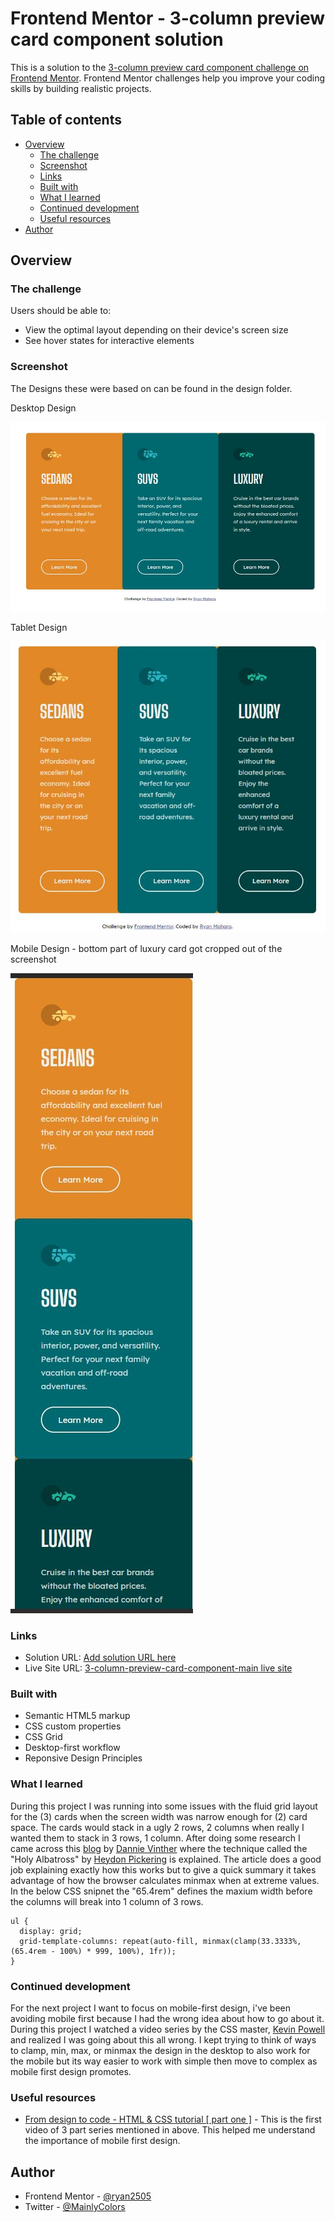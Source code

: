 # Frontend Mentor - 3-column preview card component solution

This is a solution to the [3-column preview card component challenge on Frontend Mentor](https://www.frontendmentor.io/challenges/3column-preview-card-component-pH92eAR2-). Frontend Mentor challenges help you improve your coding skills by building realistic projects. 

## Table of contents

- [Overview](#overview)
  - [The challenge](#the-challenge)
  - [Screenshot](#screenshot)
  - [Links](#links)
  - [Built with](#built-with)
  - [What I learned](#what-i-learned)
  - [Continued development](#continued-development)
  - [Useful resources](#useful-resources)
- [Author](#author)


## Overview

### The challenge

Users should be able to:

- View the optimal layout depending on their device's screen size
- See hover states for interactive elements

### Screenshot
The Designs these were based on can be found in the design folder.

Desktop Design

![](design/Desktop_layout.JPG)

Tablet Design

![](design/Tablet_layout.JPG)

Mobile Design - bottom part of luxury card got cropped out of the screenshot

![](design/Mobile_layout.JPG)

### Links

- Solution URL: [Add solution URL here](https://your-solution-url.com)
- Live Site URL: [3-column-preview-card-component-main live site](https://mainlycolors.github.io/3-column-preview-card-component-main/)

### Built with

- Semantic HTML5 markup
- CSS custom properties
- CSS Grid
- Desktop-first workflow
- Reponsive Design Principles 

### What I learned

During this project I was running into some issues with the fluid grid layout for the (3) cards when the screen width was narrow enough for (2) card space. The cards would stack in a ugly 2 rows, 2 columns when really I wanted them to stack in 3 rows, 1 column. After doing some research I came across this [blog](https://blog.logrocket.com/flexible-layouts-without-media-queries/) by [Dannie Vinther](https://blog.logrocket.com/author/dannievinther/) where the technique called the "Holy Albatross" by [Heydon Pickering](https://heydonworks.com/) is explained. The article does a good job explaining exactly how this works but to give a quick summary it takes advantage of how the browser calculates minmax when at extreme values. In the below CSS snipnet the "65.4rem" defines the maxium width before the columns will break into 1 column of 3 rows.

```
ul {
  display: grid;
  grid-template-columns: repeat(auto-fill, minmax(clamp(33.3333%, (65.4rem - 100%) * 999, 100%), 1fr));
}
```

### Continued development

For the next project I want to focus on mobile-first design, i've been avoiding mobile first because I had the wrong idea about how to go about it. During this project I watched a video series by the CSS master, [Kevin Powell](https://www.youtube.com/kepowob) and realized I was going about this all wrong. I kept trying to think of ways to clamp, min, max, or minmax the design in the desktop to also work for the mobile but its way easier to work with simple then move to complex as mobile first design promotes.


### Useful resources

- [From design to code - HTML & CSS tutorial [ part one ]](https://www.youtube.com/watch?v=hQCRU7hZldE) - This is the first video of 3 part series mentioned in above. This helped me understand the importance of mobile first design. 

## Author

- Frontend Mentor - [@ryan2505](https://www.frontendmentor.io/profile/ryan2505)
- Twitter - [@MainlyColors](https://twitter.com/MainlyColors)

